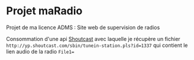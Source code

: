 # Projet maRadio

Projet de ma licence ADMS : Site web de supervision de radios 

Consommation d'une api [Shoutcast](http://wiki.shoutcast.com/wiki/SHOUTcast_Developer) avec laquelle je récupère un fichier `http://yp.shoutcast.com/sbin/tunein-station.pls?id=1337` qui contient le lien audio de la radio `File1=` 
